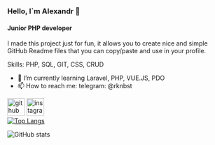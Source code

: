 ### Hello, I`m Alexandr 👋
#### Junior PHP developer
I made this project just for fun, it allows you to create nice and simple GitHub Readme files that you can copy/paste and use in your profile.

Skills: PHP, SQL, GIT, CSS, CRUD
 
- 🌱 I’m currently learning Laravel, PHP, VUE.JS, PDO 
- 📫 How to reach me: telegram: @rknbst 


[<img src='https://cdn.jsdelivr.net/npm/simple-icons@3.0.1/icons/github.svg' alt='github' height='40'>](https://github.com/Null-ch)  [<img src='https://cdn.jsdelivr.net/npm/simple-icons@3.0.1/icons/instagram.svg' alt='instagram' height='40'>](https://www.instagram.com/a_mendicant/)  
[![Top Langs](https://github-readme-stats.vercel.app/api/top-langs/?username=Null-ch&layout=compact)](https://github.com/anuraghazra/github-readme-stats)

![GitHub stats](https://github-readme-stats.vercel.app/api?username=Null-ch&show_icons=true)  


